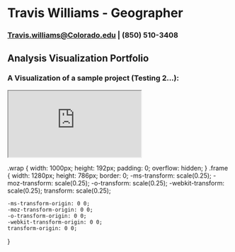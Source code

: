# Travis Williams - Geographer
### Travis.williams@Colorado.edu | (850) 510-3408
## Analysis Visualization Portfolio
### A Visualization of a sample project (Testing 2...): 

<div class="wrap">
   	<iframe class="frame" src="https://www.prfusdm.com"></iframe>
</div>

.wrap {
    width: 1000px;
    height: 192px;
    padding: 0;
    overflow: hidden;
}
.frame {
    width: 1280px;
    height: 786px;
    border: 0;
    -ms-transform: scale(0.25);
    -moz-transform: scale(0.25);
    -o-transform: scale(0.25);
    -webkit-transform: scale(0.25);
    transform: scale(0.25);
    
    -ms-transform-origin: 0 0;
    -moz-transform-origin: 0 0;
    -o-transform-origin: 0 0;
    -webkit-transform-origin: 0 0;
    transform-origin: 0 0;
}
